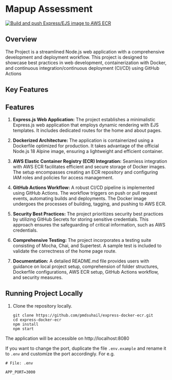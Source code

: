 # Mapup Assessment
[![Build and push Express/EJS image to AWS ECR](https://github.com/pmdsuhail/express-docker-ecr/actions/workflows/main.yml/badge.svg?branch=main)](https://github.com/pmdsuhail/express-docker-ecr/actions/workflows/main.yml)

## Overview

The Project is a streamlined Node.js web application with a comprehensive development and deployment workflow. This project is designed to showcase best practices in web development, containerization with Docker, and continuous integration/continuous deployment (CI/CD) using GitHub Actions

## Key Features

## Features

1. **Express.js Web Application:**
   The project establishes a minimalistic Express.js web application that employs dynamic rendering with EJS templates. It includes dedicated routes for the home and about pages.

2. **Dockerized Architecture:**
   The application is containerized using a Dockerfile optimized for production. It takes advantage of the official Node.js 18 Alpine image, ensuring a lightweight and efficient container.

3. **AWS Elastic Container Registry (ECR) Integration:**
   Seamless integration with AWS ECR facilitates efficient and secure storage of Docker images. The setup encompasses creating an ECR repository and configuring IAM roles and policies for access management.

4. **GitHub Actions Workflow:**
   A robust CI/CD pipeline is implemented using GitHub Actions. The workflow triggers on push or pull request events, automating builds and deployments. The Docker image undergoes the processes of building, tagging, and pushing to AWS ECR.

5. **Security Best Practices:**
   The project prioritizes security best practices by utilizing GitHub Secrets for storing sensitive credentials. This approach ensures the safeguarding of critical information, such as AWS credentials.

6. **Comprehensive Testing:**
   The project incorporates a testing suite consisting of Mocha, Chai, and Supertest. A sample test is included to validate the correctness of the home page route.

7. **Documentation:**
   A detailed README.md file provides users with guidance on local project setup, comprehension of folder structures, Dockerfile configurations, AWS ECR setup, GitHub Actions workflow, and security measures.

## Running Project Locally
1. Clone the repository locally.

    ```
    git clone https://github.com/pmdsuhail/express-docker-ecr.git
    cd express-docker-ecr
    npm install
    npm start
    ```
The application will be accessible on http://localhost:8080

If you want to change the port, duplicate the file `.env.example` and rename it to `.env` and customize the port accordingly. For e.g.

```
# File: .env

APP_PORT=3000
```
